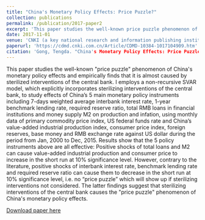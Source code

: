 ```yaml
---
title: "China's Monetary Policy Effects: Price Puzzle?"
collection: publications
permalink: /publication/2017-paper2
excerpt: 'This paper studies the well-known price puzzle phenomenon of China's monetary policy effects and empirically proves that it is almost caused by sterilized interventions of the central bank for the first time.'
date: 2017-11-01
venue: 'CNKI (a key national research and information publishing institution in China)'
paperurl: 'https://cdmd.cnki.com.cn/Article/CDMD-10384-1017104909.htm'
citation: 'Gong, Tengda. "China's Monetary Policy Effects: Price Puzzle?" <i>Master's thesis, Xiamen University</i>, 2017.'
---
```


This paper studies the well-known "price puzzle" phenomenon of China's monetary policy effects and empirically finds that it is almost caused by sterilized interventions of the central bank. I employs a non-recursive SVAR model, which explicitly incorporates sterilizing interventions of the central bank, to study effects of China’s 5 main monetary policy instruments including 7-days weighted average interbank interest rate, 1-year benchmark lending rate, required reserve ratio, total RMB loans in financial institutions and money supply M2 on production and infation, using monthly data of primary commodity price index, US federal funds rate and China’s value-added industrial production index, consumer price index, foreign reserves, base money and RMB exchange rate against US dollar during the period from Jan, 2000 to Dec, 2015. Results show that the 5 policy instruments above are all effective: Positive shocks of total loans and M2 can cause value-added industrial production and consumer price to increase in the short run at 10% significance level. However, contrary to the literature, positive shocks of interbank interest rate, benchmark lending rate and required reserve ratio can cause them to decrease in the short run at 10% significance level, i.e. no “price puzzle” which will show up if sterilizing interventions not considered. The latter findings suggest that sterilizing interventions of the central bank causes the "price puzzle" phenomenon of China's monetary policy effects.  

[Download paper here](https://core.ac.uk/download/pdf/323956616.pdf)
